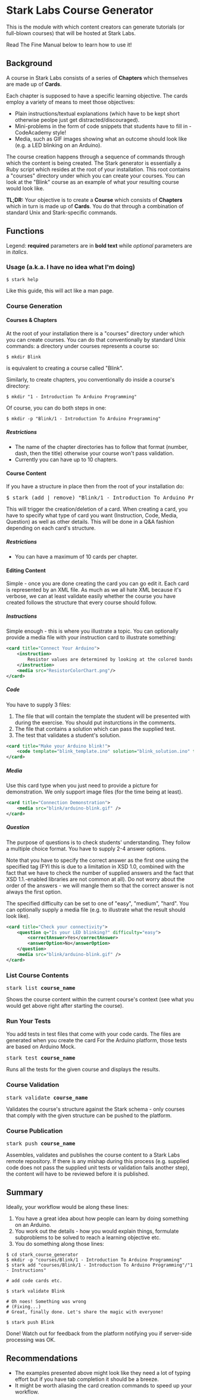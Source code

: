 # Stark Labs Course Generator

This is the module with which content creators can generate tutorials (or full-blown courses) 
that will be hosted at Stark Labs.

Read The Fine Manual below to learn how to use it!


## Background

A course in Stark Labs consists of a series of **Chapters** which themselves are made up of **Cards**. 

Each chapter is supposed to have a specific learning objective. The cards employ a variety of means to meet those objectives:
* Plain instructions/textual explanations (which have to be kept short otherwise peolpe just get distracted/discouraged).
* Mini-problems in the form of code snippets that students have to fill in - CodeAcademy style!
* Media, such as GIF images showing what an outcome should look like (e.g. a LED blinking on an Arduino).

The course creation happens through a sequence of commands through which the content is being created. The Stark generator is 
essentially a Ruby script which resides at the root of your installation. This root contains a "courses" directory under which you
can create your courses. You can look at the "Blink" course as an example of what your resulting course would look like.

**TL;DR:** Your objective is to create a **Course** which consists of **Chapters** which in turn is made up of **Cards**. 
You do that through a combination of standard Unix and Stark-specific commands.


## Functions

Legend:
**required** parameters are in **bold text** while *optional* parameters are in *italics*.


### Usage (a.k.a. I have no idea what I'm doing)
```shell
$ stark help
```
Like this guide, this will act like a man page.

### Course Generation
#### Courses & Chapters
At the root of your installation there is a "courses" directory under which you can create courses. 
You can do that conventionally by standard Unix commands: a directory under courses represents a course
so:

```shell
$ mkdir Blink
```
is equivalent to creating a course called "Blink".

Similarly, to create chapters, you conventionally do inside a course's directory:
```shell
$ mkdir "1 - Introduction To Arduino Programming"
```

Of course, you can do both steps in one:
```shell
$ mkdir -p "Blink/1 - Introduction To Arduino Programming"
```
##### Restrictions
* The name of the chapter directories has to follow that format (number, dash, then the title) otherwise your course won't pass validation.
* Currently you can have up to 10 chapters.


#### Course Content
If you have a structure in place then from the root of your installation do:

<pre>
$ stark (add | remove) "Blink/1 - Introduction To Arduino Programming/"Connect Your Arduino"
</pre>

This will trigger the creation/deletion of a card. When creating a card, you have to specify what type 
of card you want (Instruction, Code, Media, Question) as well as other details. This will be done in a Q&A fashion
depending on each card's structure.

##### Restrictions
* You can have a maximum of 10 cards per chapter.


#### Editing Content
Simple - once you are done creating the card you can go edit it. Each card is represented by an XML file. As much as
we all hate XML because it's verbose, we can at least validate easily whether the course you have created follows the
structure that every course should follow.

##### Instructions
Simple enough - this is where you illustrate a topic.
You can optionally provide a media file with your instruction card to illustrate something:

```XML
<card title="Connect Your Arduino">
    <instruction>
        Resistor values are determined by looking at the colored bands printed on them.
    </instruction>
    <media src="ResistorColorChart.png"/>
</card>
```

##### Code
You have to supply 3 files:
1. The file that will contain the template the student will be presented with during the exercise.
   You should put insturctions in the comments.
2. The file that contains a solution which can pass the supplied test.
3. The test that validates a student's solution.

```XML
<card title="Make your Arduino blink!">
    <code template="blink_template.ino" solution="blink_solution.ino" test="blink/blink_test.cc" difficulty="easy"/>
</card>
```

##### Media
Use this card type when you just need to provide a picture for demonstration.
We only support image files (for the time being at least).

```XML
<card title="Connection Demonstration">
    <media src="blink/arduino-blink.gif" />
</card>
```

##### Question
The purpose of questions is to check students' understanding. They follow a multiple choice format. 
You have to supply 2-4 answer options.

Note that you have to specify the correct answer as the first one using the specified tag
(FYI this is due to a limitation in XSD 1.0, combined with the fact that we have to check 
the number of supplied answers and the fact that XSD 1.1.-enabled libraries are not common at all).
Do not worry about the order of the answers - we will mangle them so that the correct answer
is not always the first option. 

The specified difficulty can be set to one of "easy", "medium", "hard".
You can optionally supply a media file (e.g. to illustrate what the result should look like).

```XML
<card title="Check your connectivity">
    <question q="Is your LED blinking?" difficulty="easy">
        <correctAnswer>Yes</correctAnswer>
        <answerOption>No</answerOption>
    </question>
    <media src="blink/arduino-blink.gif" />
</card>
```

### List Course Contents
<pre>
stark list <b>course_name</b>
</pre>
Shows the course content within the current course's context (see what you would get above right after starting the course).

### Run Your Tests
You add tests in test files that come with your code cards. The files are generated when you create the card 
For the Arduino platform, those tests are based on Arduino Mock.

<pre>
stark test <b>course_name</b>
</pre>

Runs all the tests for the given course and displays the results.

### Course Validation
<pre>
stark validate <b>course_name</b>
</pre>

Validates the course's structure against the Stark schema - only courses that comply with the given structure
can be pushed to the platform.

### Course Publication
<pre>
stark push <b>course_name</b>
</pre>

Assembles, validates and publishes the course content to a Stark Labs remote repository. 
If there is any mishap during this process (e.g. supplied code does not pass the supplied 
unit tests or validation fails another step), the content will have to be reviewed before 
it is published.


## Summary

Ideally, your workflow would be along these lines:

1. You have a great idea about how people can learn by doing something on an Arduino.
2. You work out the details - how you would explain things, formulate subproblems to be solved to reach a learning objective etc.
3. You do something along those lines:

``` shell
$ cd stark_course_generator
$ mkdir -p "courses/Blink/1 - Introduction To Arduino Programming"
$ stark add "courses/Blink/1 - Introduction To Arduino Programming"/"1 - Instructions"

# add code cards etc.

$ stark validate Blink

# Oh noes! Something was wrong
# (Fixing...)
# Great, finally done. Let's share the magic with everyone!

$ stark push Blink
``` 
Done! Watch out for feedback from the platform notifying you if server-side processing was OK.


## Recommendations

* The examples presented above might look like they need a lot of typing effort but if you have tab completion it should be a breeze.
* It might be worth aliasing the card creation commands to speed up your workflow.

